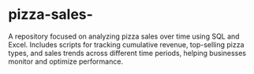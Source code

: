# pizza-sales-
A repository focused on analyzing pizza sales over time using SQL and Excel. Includes scripts for tracking cumulative revenue, top-selling pizza types, and sales trends across different time periods, helping businesses monitor and optimize performance.
